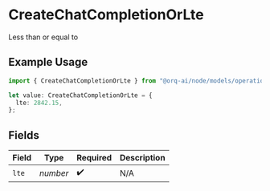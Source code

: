 # CreateChatCompletionOrLte

Less than or equal to

## Example Usage

```typescript
import { CreateChatCompletionOrLte } from "@orq-ai/node/models/operations";

let value: CreateChatCompletionOrLte = {
  lte: 2842.15,
};
```

## Fields

| Field              | Type               | Required           | Description        |
| ------------------ | ------------------ | ------------------ | ------------------ |
| `lte`              | *number*           | :heavy_check_mark: | N/A                |